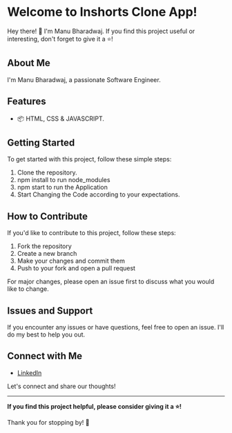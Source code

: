 # Welcome to Inshorts Clone App!

Hey there! 👋 I'm Manu Bharadwaj. If you find this project useful or interesting, don't forget to give it a ⭐️!

## About Me

I'm Manu Bharadwaj, a passionate Software Engineer. 

## Features

- 📦 HTML, CSS & JAVASCRIPT.

## Getting Started

To get started with this project, follow these simple steps:

1. Clone the repository.
2. npm install to run node_modules
3. npm start to run the Application
3. Start Changing the Code according to your expectations. 


## How to Contribute

If you'd like to contribute to this project, follow these steps:

1. Fork the repository
2. Create a new branch
3. Make your changes and commit them
4. Push to your fork and open a pull request

For major changes, please open an issue first to discuss what you would like to change.

## Issues and Support

If you encounter any issues or have questions, feel free to open an issue. I'll do my best to help you out.

## Connect with Me

- [LinkedIn](https://www.linkedin.com/in/manu-bharadwaj-3507a345/)

Let's connect and share our thoughts!

---

**If you find this project helpful, please consider giving it a ⭐️!**

Thank you for stopping by! 🌟


